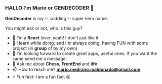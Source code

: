 ### HALLO I'm Mario or GENDECODER 🌊

**GenDecoder** is my ✨ codding ✨ super hero name.

You might ask or not, who is this guy?

- 🔭 I’m a **React** lover, yeah! I don't just like it.
- 🌱 I learn while doing; and I'm always doing, having FUN with some project (in **group** of by my own)
- 👯 I’m looking forward to create great apps, useful ones. If you want the same send me a message.
- 💬 Ask me about **Chess**, **FrontEnd** and **life**
- 📫 How to reach me? **mario.medrano.maldonado@gmail.com**
- ⚡ Fun fact: I am a fun fact 😜
